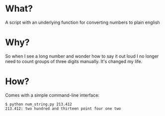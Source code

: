 # What?

A script with an underlying function for converting numbers to plain english

# Why?

So when I see a long number and wonder how to say it out loud I no longer need to count groups of three digits manually.  It's changed my life.

# How?

Comes with a simple command-line interface:

```
$ python num_string.py 213.412
213.412: two hundred and thirteen point four one two
```
